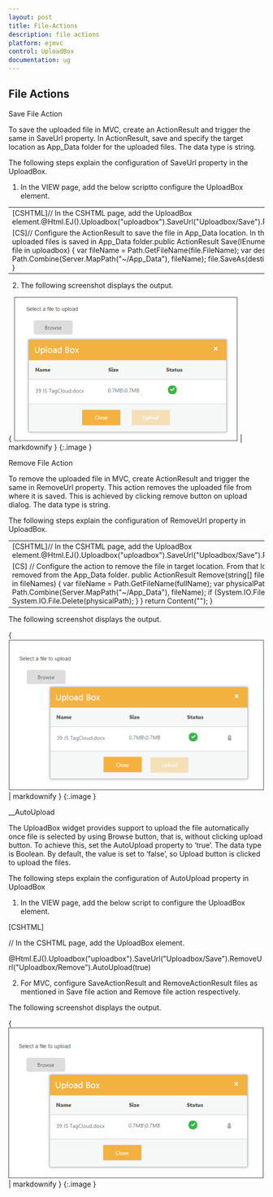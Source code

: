```yaml
---
layout: post
title: File-Actions
description: file actions
platform: ejmvc
control: UploadBox
documentation: ug
---
```


## File Actions

Save File Action 

To save the uploaded file in MVC, create an ActionResult and trigger the same in SaveUrl property.  In ActionResult, save and specify the target location as App_Data folder for the uploaded files. The data type is string.

The following steps explain the configuration of SaveUrl property in the UploadBox. 

1. In the VIEW page, add the below scriptto configure the UploadBox element.



<table>
<tr>
<td>
[CSHTML]// In the CSHTML page, add the UploadBox element.@Html.EJ().Uploadbox("uploadbox").SaveUrl("Uploadbox/Save").RemoveUrl("Uploadbox/Remove")</td></tr>
<tr>
<td>
[CS]// Configure the ActionResult to save the file in App_Data location. In the following code example, the uploaded files is saved in App_Data folder.public ActionResult Save(IEnumerable<HttpPostedFileBase> uploadbox)        {            foreach (var file in uploadbox)            {                var fileName = Path.GetFileName(file.FileName);                var destinationPath = Path.Combine(Server.MapPath("~/App_Data"), fileName);                file.SaveAs(destinationPath);             }            return Content("");        }</td></tr>
</table>




2. The following screenshot displays the output. 



{ ![](File-Actions_images/File-Actions_img1.png) | markdownify }
{:.image }


Remove File Action 

To remove the uploaded file in MVC, create ActionResult and trigger the same in RemoveUrl property.  This action removes the uploaded file from where it is saved. This is achieved by clicking remove button on upload dialog. The data type is string.

The following steps explain the configuration of RemoveUrl property in UploadBox. 





<table>
<tr>
<td>
[CSHTML]// In the CSHTML page, add the UploadBox element.@Html.EJ().Uploadbox("uploadbox").SaveUrl("Uploadbox/Save").RemoveUrl("Uploadbox/Remove")</td></tr>
<tr>
<td>
[CS] // Configure the action to remove the file in target location. From that location, the file is searched and removed from the App_Data folder. public ActionResult Remove(string[] fileNames)        {            foreach (var fullName in fileNames)            {                var fileName = Path.GetFileName(fullName);                var physicalPath = Path.Combine(Server.MapPath("~/App_Data"), fileName);                if (System.IO.File.Exists(physicalPath))                {                    System.IO.File.Delete(physicalPath);                }            }            return Content("");        }</td></tr>
</table>




The following screenshot displays the output. 

{ ![](File-Actions_images/File-Actions_img2.png) | markdownify }
{:.image }


__AutoUpload

The UploadBox widget provides support to upload the file automatically once file is selected by using Browse button, that is, without clicking upload button. To achieve this, set the AutoUpload property to ‘true’. The data type is Boolean. By default, the value is set to ‘false’, so Upload button is clicked to upload the files. 

The following steps explain the configuration of AutoUpload property in UploadBox

1. In the VIEW page, add the below script to configure the UploadBox element.





[CSHTML]

// In the CSHTML page, add the UploadBox element.

@Html.EJ().Uploadbox("uploadbox").SaveUrl("Uploadbox/Save").RemoveUrl("Uploadbox/Remove").AutoUpload(true)



2. For MVC, configure SaveActionResult and RemoveActionResult files as mentioned in Save file action and Remove file action respectively.

The following screenshot displays the output.



{ ![](File-Actions_images/File-Actions_img3.png) | markdownify }
{:.image }


